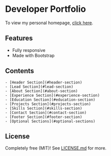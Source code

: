 # Developer Portfolio

To view my personal homepage, [click here](https://avvinci.github.io/).




## Features

* Fully responsive
* Made with Bootstrap 

## Contents


    - [Header Section](#header-section)
    - [Lead Section](#lead-section)
    - [About Section](#about-section)
    - [Experience Section](#experience-section)
    - [Education Section](#education-section)
    - [Projects Section](#projects-section)
    - [Skills Section](#skills-section)
    - [Contact Section](#contact-section)
    - [Footer Section](#footer-section)
    - [Optional Sections](#optional-sections)

## License

Completely free (MIT)! See [LICENSE.md](LICENSE.md) for more.
